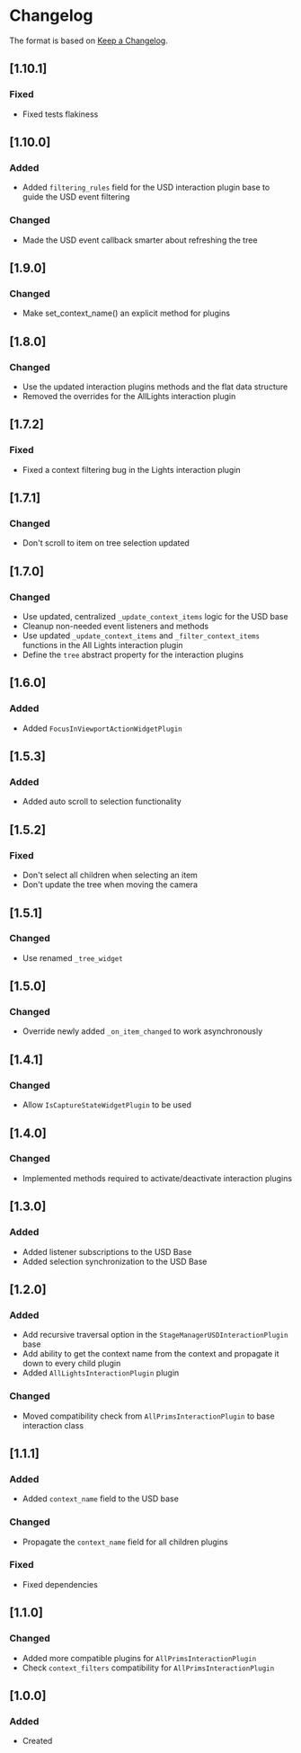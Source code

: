 # Changelog
The format is based on [Keep a Changelog](https://keepachangelog.com/en/1.0.0/).

## [1.10.1]
### Fixed
- Fixed tests flakiness

## [1.10.0]
### Added
- Added `filtering_rules` field for the USD interaction plugin base to guide the USD event filtering

### Changed
- Made the USD event callback smarter about refreshing the tree

## [1.9.0]
### Changed
- Make set_context_name() an explicit method for plugins

## [1.8.0]
### Changed
- Use the updated interaction plugins methods and the flat data structure
- Removed the overrides for the AllLights interaction plugin

## [1.7.2]
### Fixed
- Fixed a context filtering bug in the Lights interaction plugin

## [1.7.1]
### Changed
- Don't scroll to item on tree selection updated

## [1.7.0]
### Changed
- Use updated, centralized `_update_context_items` logic for the USD base
- Cleanup non-needed event listeners and methods
- Use updated `_update_context_items` and `_filter_context_items` functions in the All Lights interaction plugin
- Define the `tree` abstract property for the interaction plugins

## [1.6.0]
### Added
- Added `FocusInViewportActionWidgetPlugin`

## [1.5.3]
### Added
- Added auto scroll to selection functionality

## [1.5.2]
### Fixed
- Don't select all children when selecting an item
- Don't update the tree when moving the camera

## [1.5.1]
### Changed
- Use renamed `_tree_widget`

## [1.5.0]
### Changed
- Override newly added `_on_item_changed` to work asynchronously

## [1.4.1]
### Changed
- Allow `IsCaptureStateWidgetPlugin` to be used

## [1.4.0]
### Changed
- Implemented methods required to activate/deactivate interaction plugins

## [1.3.0]
### Added
- Added listener subscriptions to the USD Base
- Added selection synchronization to the USD Base

## [1.2.0]
### Added
- Add recursive traversal option in the `StageManagerUSDInteractionPlugin` base
- Add ability to get the context name from the context and propagate it down to every child plugin
- Added `AllLightsInteractionPlugin` plugin

### Changed
- Moved compatibility check from `AllPrimsInteractionPlugin` to base interaction class

## [1.1.1]
### Added
- Added `context_name` field to the USD base

### Changed
- Propagate the `context_name` field for all children plugins

### Fixed
- Fixed dependencies

## [1.1.0]
### Changed
- Added more compatible plugins for `AllPrimsInteractionPlugin`
- Check `context_filters` compatibility for `AllPrimsInteractionPlugin`

## [1.0.0]
### Added
- Created
